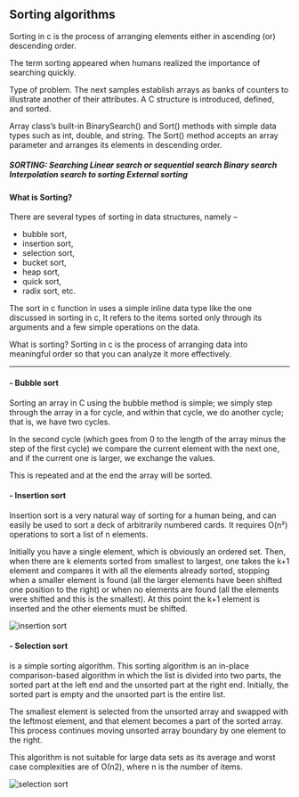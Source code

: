 ## Sorting algorithms


Sorting in c is the process of arranging elements either in ascending (or) descending order. 

The term sorting appeared when humans realized the importance of searching quickly.


Type of problem. The next samples establish arrays as banks of counters to illustrate another of their attributes. 
A C structure is introduced, defined, and sorted.

Array class’s built-in BinarySearch() and Sort() methods with simple data types such as
int, double, and string. 
The Sort() method accepts an array parameter and arranges its elements in descending order.

##### SORTING: Searching Linear search or sequential search Binary search Interpolation search to sorting External sorting


#### What is Sorting?

There are several types of sorting in data structures, namely – 
- bubble sort, 
- insertion sort, 
- selection sort,
- bucket sort, 
- heap sort, 
- quick sort,
- radix sort, etc.


The sort in c function in uses a simple inline data type like the one discussed in sorting in c, It refers to the items sorted only 
through its arguments and a few simple operations on the data.


What is sorting? Sorting in c is the process of arranging data into meaningful order so that you can analyze it more effectively.

--------------------------------------------------------------------------------------------------------

#### - Bubble sort
Sorting an array in C using the bubble method is simple; we simply step through the array in a for cycle, and within that cycle, we do another cycle; that is, we have two cycles.

In the second cycle (which goes from 0 to the length of the array minus the step of the first cycle) we compare the current element with the next one, and if the current one is larger, we exchange the values.

This is repeated and at the end the array will be sorted.


#### - Insertion sort 
Insertion sort is a very natural way of sorting for a human being, and can easily be used to sort a deck of arbitrarily numbered cards. It requires O(n²) operations to sort a list of n elements.

Initially you have a single element, which is obviously an ordered set. Then, when there are k elements sorted from smallest to largest, one takes the k+1 element and compares it with all the elements already sorted, stopping when a smaller element is found (all the larger elements have been shifted one position to the right) or when no elements are found (all the elements were shifted and this is the smallest). At this point the k+1 element is inserted and the other elements must be shifted.


![insertion sort](https://github.com/binbashz/holbertonschool-sorting_algorithms/assets/124454895/758f05d1-4336-4e83-85f0-810c4685ada6)



#### - Selection sort 
is a simple sorting algorithm. This sorting algorithm is an in-place comparison-based algorithm in which the list is divided into two parts, the sorted part at the left end and the unsorted part at the right end. Initially, the sorted part is empty and the unsorted part is the entire list.

The smallest element is selected from the unsorted array and swapped with the leftmost element, and that element becomes a part of the sorted array. This process continues moving unsorted array boundary by one element to the right.


This algorithm is not suitable for large data sets as its average and worst case complexities are of Ο(n2), where n is the number of items.

![selection sort](https://github.com/binbashz/holbertonschool-sorting_algorithms/assets/124454895/04182a4f-835f-4a3b-9f22-1667f5784201)
